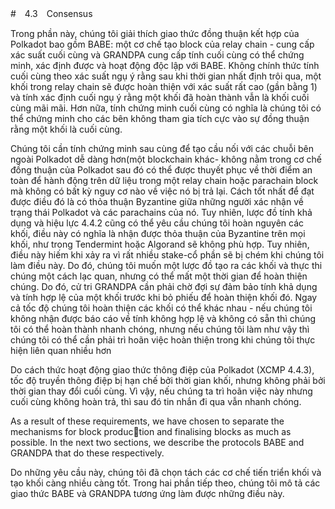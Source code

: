 #　4.3　Consensus

Trong phần này, chúng tôi giải thích giao thức đồng thuận kết hợp của Polkadot bao gồm BABE: một
cơ chế tạo block của relay chain - cung cấp xác suất cuối cùng và GRANDPA
cung cấp tính cuối cùng có thể chứng minh, xác định được và hoạt động độc lập với BABE.
Không chính thức tính cuối cùng theo xác suất ngụ ý rằng sau khi thời gian nhất định trôi qua, một khối trong relay chain sẽ được hoàn thiện
với xác suất rất cao (gần bằng 1) và tính xác định cuối ngụ ý rằng một khối đã hoàn thành vẫn là khối cuối cùng
mãi mãi. Hơn nữa, tính chứng minh cuối cùng có nghĩa là chúng tôi có thể chứng minh cho các bên không tham gia tích cực vào
sự đồng thuận rằng một khối là cuối cùng.

Chúng tôi cần tính chứng minh sau cùng để tạo cầu nối với các chuỗi bên ngoài Polkadot dễ dàng hơn(một blockchain khác-
không nằm trong cơ chế đồng thuận của Polkadot sau đó có thể được thuyết phục về thời điểm an toàn để hành động trên dữ liệu trong một relay chain hoặc parachain block mà không có bất kỳ nguy cơ nào về việc nó bị trả lại. Cách tốt nhất để đạt được điều đó
là có thỏa thuận Byzantine giữa những người xác nhận về trạng thái Polkadot và các parachains của nó.
Tuy nhiên, lược đồ tính khả dụng và hiệu lực 4.4.2 cũng có thể yêu cầu chúng tôi hoàn nguyên các khối, điều này
có nghĩa là nhận được thỏa thuận của Byzantine trên mọi khối, như trong Tendermint hoặc Algorand sẽ không phù hợp.
Tuy nhiên, điều này hiếm khi xảy ra vì rất nhiều stake-cổ phần sẽ bị chém khi chúng tôi làm điều này.
Do đó, chúng tôi muốn một lược đồ tạo ra các khối và thực thi chúng một cách lạc quan,
nhưng có thể mất một thời gian để hoàn thiện chúng. Do đó, cử tri GRANDPA cần phải chờ đợi sự đảm bảo
tính khả dụng và tính hợp lệ của một khối trước khi bỏ phiếu để hoàn thiện khối đó. Ngay cả tốc độ
chúng tôi hoàn thiện các khối có thể khác nhau - nếu chúng tôi không nhận được báo cáo về tính không hợp lệ và không có sẵn thì chúng tôi
có thể hoàn thành nhanh chóng, nhưng nếu chúng tôi làm như vậy thì chúng tôi có thể cần phải trì hoãn việc hoàn thiện trong khi chúng tôi thực hiện liên quan nhiều hơn

Do cách thức hoạt động giao thức thông điệp của Polkadot (XCMP 4.4.3), tốc độ truyền thông điệp
bị hạn chế bởi thời gian khối, nhưng không phải bởi thời gian thay đổi cuối cùng. Vì vậy, nếu chúng ta trì hoãn việc này nhưng cuối cùng không hoàn trả, thì sau đó tin nhắn đi qua vẫn nhanh chóng.

As a result of these requirements, we have chosen to separate the mechanisms for block production and finalising blocks as much as possible. In the next two sections, we describe the protocols
BABE and GRANDPA that do these respectively.

Do những yêu cầu này, chúng tôi đã chọn tách các cơ chế tiến triển khối và tạo khối càng nhiều càng tốt. Trong hai phần tiếp theo, chúng tôi mô tả các giao thức
BABE và GRANDPA tương ứng làm được những điều này.